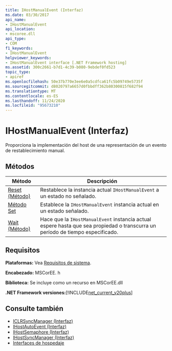 ```yaml
---
title: IHostManualEvent (Interfaz)
ms.date: 03/30/2017
api_name:
- IHostManualEvent
api_location:
- mscoree.dll
api_type:
- COM
f1_keywords:
- IHostManualEvent
helpviewer_keywords:
- IHostManualEvent interface [.NET Framework hosting]
ms.assetid: 300c2661-b7d1-4c39-b080-9ebdef0fd523
topic_type:
- apiref
ms.openlocfilehash: 50e37b770e3ee6e0a5cdfca61fc5b09749e5735f
ms.sourcegitcommit: d8020797a6657d0fbbdff362b80300815f682f94
ms.translationtype: MT
ms.contentlocale: es-ES
ms.lasthandoff: 11/24/2020
ms.locfileid: "95673210"
---
```

# <a name="ihostmanualevent-interface"></a>IHostManualEvent (Interfaz)

Proporciona la implementación del host de una representación de un evento de restablecimiento manual.  
  
## <a name="methods"></a>Métodos  
  
|Método|Descripción|  
|------------|-----------------|  
|[Reset (Método)](ihostmanualevent-reset-method.md)|Restablece la instancia actual `IHostManualEvent` a un estado no señalado.|  
|[Método Set](ihostmanualevent-set-method.md)|Establece la `IHostManualEvent` instancia actual en un estado señalado.|  
|[Wait (Método)](ihostmanualevent-wait-method.md)|Hace que la `IHostManualEvent` instancia actual espere hasta que sea propiedad o transcurra un período de tiempo especificado.|  
  
## <a name="requirements"></a>Requisitos  

 **Plataformas:** Vea [Requisitos de sistema](../../get-started/system-requirements.md).  
  
 **Encabezado:** MSCorEE. h  
  
 **Biblioteca:** Se incluye como un recurso en MSCorEE.dll  
  
 **.NET Framework versiones:**[!INCLUDE[net_current_v20plus](../../../../includes/net-current-v20plus-md.md)]  
  
## <a name="see-also"></a>Consulte también

- [ICLRSyncManager (Interfaz)](iclrsyncmanager-interface.md)
- [IHostAutoEvent (Interfaz)](ihostautoevent-interface.md)
- [IHostSemaphore (Interfaz)](ihostsemaphore-interface.md)
- [IHostSyncManager (Interfaz)](ihostsyncmanager-interface.md)
- [Interfaces de hospedaje](hosting-interfaces.md)
